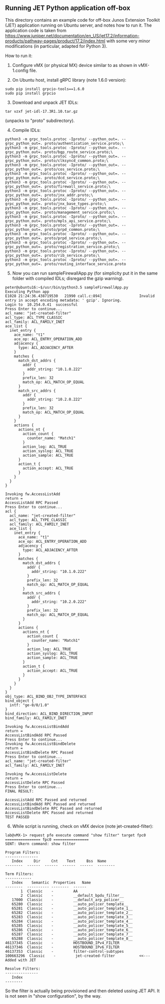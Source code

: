 ## Running JET Python application off-box

This directory contains an example code for off-box Junos Extension Toolkit (JET) application running on 
Ubuntu server, and notes how to run it. The application code is taken from 
https://www.juniper.net/documentation/en_US/jet17.2/information-products/pathway-pages/product/17.2/index.html
with some very minor modifications (in particular, adapted for Python 3).

How to run it:

1) Configure vMX (or physical MX) device similar to as shown in vMX-1.config file.

2) On Ubuntu host, install gRPC library (note 1.6.0 version):
```
sudo pip install grpcio-tools==1.6.0
sudo pip install grpcio
```

3) Download and unpack JET IDLs:

```
tar vzxf jet-idl-17.3R1.10.tar.gz
```

(unpacks to "proto" subdirectory).

4) Compile IDLs:
```
python3 -m grpc_tools.protoc -Iproto/ --python_out=. --grpc_python_out=. proto/authentication_service.proto;\
python3 -m grpc_tools.protoc -Iproto/ --python_out=. --grpc_python_out=. proto/bgp_route_service.proto;\
python3 -m grpc_tools.protoc -Iproto/ --python_out=. --grpc_python_out=. proto/clksyncd_common.proto;\
python3 -m grpc_tools.protoc -Iproto/ --python_out=. --grpc_python_out=. proto/cos_service.proto;\
python3 -m grpc_tools.protoc -Iproto/ --python_out=. --grpc_python_out=. proto/dcd_service.proto;\
python3 -m grpc_tools.protoc -Iproto/ --python_out=. --grpc_python_out=. proto/firewall_service.proto;\
python3 -m grpc_tools.protoc -Iproto/ --python_out=. --grpc_python_out=. proto/jnx_addr.proto;\
python3 -m grpc_tools.protoc -Iproto/ --python_out=. --grpc_python_out=. proto/jnx_base_types.proto;\
python3 -m grpc_tools.protoc -Iproto/ --python_out=. --grpc_python_out=. proto/management_service.proto;\
python3 -m grpc_tools.protoc -Iproto/ --python_out=. --grpc_python_out=. proto/mpls_api_service.proto;\
python3 -m grpc_tools.protoc -Iproto/ --python_out=. --grpc_python_out=. proto/prpd_common.proto;\
python3 -m grpc_tools.protoc -Iproto/ --python_out=. --grpc_python_out=. proto/prpd_service.proto;\
python3 -m grpc_tools.protoc -Iproto/ --python_out=. --grpc_python_out=. proto/registration_service.proto;\
python3 -m grpc_tools.protoc -Iproto/ --python_out=. --grpc_python_out=. proto/rib_service.proto;\
python3 -m grpc_tools.protoc -Iproto/ --python_out=. --grpc_python_out=. proto/routing_interface_service.proto
```

5) Now you can run sampleFirewallApp.py (for simplicity put it in the same folder with compiled IDLs; disregard the gzip warning).
```
peter@ubuntu16:~$/usr/bin/python3.5 sampleFirewallApp.py
Executing Python app
E1028 21:24:36.438719530   21990 call.c:894]                 Invalid entry in accept encoding metadata: ' gzip'. Ignoring.
Login to  10.254.0.41  successful
Press Enter to continue...
acl_name: "jet-created-filter"
acl_type: ACL_TYPE_CLASSIC
acl_family: ACL_FAMILY_INET
ace_list {
  inet_entry {
    ace_name: "t1"
    ace_op: ACL_ENTRY_OPERATION_ADD
    adjacency {
      type: ACL_ADJACENCY_AFTER
    }
    matches {
      match_dst_addrs {
        addr {
          addr_string: "10.1.0.222"
        }
        prefix_len: 32
        match_op: ACL_MATCH_OP_EQUAL
      }
      match_src_addrs {
        addr {
          addr_string: "10.2.0.222"
        }
        prefix_len: 32
        match_op: ACL_MATCH_OP_EQUAL
      }
    }
    actions {
      actions_nt {
        action_count {
          counter_name: "Match1"
        }
        action_log: ACL_TRUE
        action_syslog: ACL_TRUE
        action_sample: ACL_TRUE
      }
      action_t {
        action_accept: ACL_TRUE
      }
    }
  }
}

Invoking fw.AccessListAdd 
return =  
AccessListAdd RPC Passed
Press Enter to continue...
acl {
  acl_name: "jet-created-filter"
  acl_type: ACL_TYPE_CLASSIC
  acl_family: ACL_FAMILY_INET
  ace_list {
    inet_entry {
      ace_name: "t1"
      ace_op: ACL_ENTRY_OPERATION_ADD
      adjacency {
        type: ACL_ADJACENCY_AFTER
      }
      matches {
        match_dst_addrs {
          addr {
            addr_string: "10.1.0.222"
          }
          prefix_len: 32
          match_op: ACL_MATCH_OP_EQUAL
        }
        match_src_addrs {
          addr {
            addr_string: "10.2.0.222"
          }
          prefix_len: 32
          match_op: ACL_MATCH_OP_EQUAL
        }
      }
      actions {
        actions_nt {
          action_count {
            counter_name: "Match1"
          }
          action_log: ACL_TRUE
          action_syslog: ACL_TRUE
          action_sample: ACL_TRUE
        }
        action_t {
          action_accept: ACL_TRUE
        }
      }
    }
  }
}
obj_type: ACL_BIND_OBJ_TYPE_INTERFACE
bind_object {
  intf: "ge-0/0/1.0"
}
bind_direction: ACL_BIND_DIRECTION_INPUT
bind_family: ACL_FAMILY_INET

Invoking fw.AccessListBindAdd 
return =  
AccessListBindAdd RPC Passed
Press Enter to continue...
Invoking fw.AccessListBindDelete 
return =  
AccessListBindDelete RPC Passed
Press Enter to continue...
acl_name: "jet-created-filter"
acl_family: ACL_FAMILY_INET

Invoking fw.AccessListDelete 
return =  
AccessListDelete RPC Passed
Press Enter to continue...
FINAL RESULT: 

AccessListAdd RPC Passed and returned 
AccessListBindAdd RPC Passed and returned 
AccessListBindDelete RPC Passed and returned 
AccessListDelete RPC Passed and returned 
TEST PASSED
```

6) While script is running, check on vMX device (note jet-created-filter):
```
lab@vMX-1> request pfe execute command "show filter" target fpc0    
================ fpc0 ================
SENT: Ukern command: show filter

Program Filters:
---------------
   Index     Dir     Cnt    Text     Bss  Name
--------  ------  ------  ------  ------  --------

Term Filters:
------------
   Index    Semantic  Properties   Name
--------  ---------- --------  ------
       1  Classic    -         AA
       2  Classic    -         __default_bpdu_filter__
   17000  Classic    -         __default_arp_policer__
   65280  Classic    -         __auto_policer_template__
   65281  Classic    -         __auto_policer_template_1__
   65282  Classic    -         __auto_policer_template_2__
   65283  Classic    -         __auto_policer_template_3__
   65284  Classic    -         __auto_policer_template_4__
   65285  Classic    -         __auto_policer_template_5__
   65286  Classic    -         __auto_policer_template_6__
   65287  Classic    -         __auto_policer_template_7__
   65288  Classic    -         __auto_policer_template_8__
46137345  Classic    -         HOSTBOUND_IPv4_FILTER
46137346  Classic    -         HOSTBOUND_IPv6_FILTER
46137353  Classic    -         filter-control-subtypes
100663296  Classic    -         jet-created-filter           <<--- Added with JET

Resolve Filters:
---------------
   Index
--------
```
So the filter is actually being provisioned and then deleted ussing JET API. It is not seen in "show configuration", by the way.
